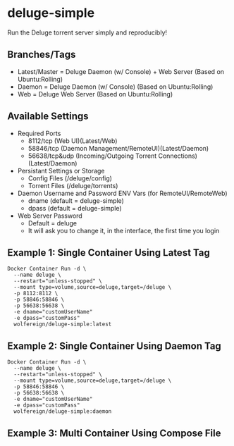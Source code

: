 # deluge-simple
Run the Deluge torrent server simply and reproducibly!

## Branches/Tags
- Latest/Master = Deluge Daemon (w/ Console) + Web Server (Based on Ubuntu:Rolling)
- Daemon = Deluge Daemon (w/ Console) (Based on Ubuntu:Rolling)
- Web = Deluge Web Server (Based on Ubuntu:Rolling)

## Available Settings
- Required Ports
  - 8112/tcp (Web UI)(Latest/Web)
  - 58846/tcp (Daemon Management/RemoteUI)(Latest/Daemon)
  - 56638/tcp&udp (Incoming/Outgoing Torrent Connections)(Latest/Daemon)
- Persistant Settings or Storage
  - Config Files (/deluge/config)
  - Torrent Files (/deluge/torrents)
- Daemon Username and Password ENV Vars (for RemoteUI/RemoteWeb)
  - dname (default = deluge-simple)
  - dpass (default = deluge-simple)
- Web Server Password
  - Default = deluge
  - It will ask you to change it, in the interface, the first time you login

## Example 1: Single Container Using Latest Tag
```
Docker Container Run -d \
  --name deluge \
  --restart="unless-stopped" \
  --mount type=volume,source=deluge,target=/deluge \
  -p 8112:8112 \
  -p 58846:58846 \
  -p 56638:56638 \
  -e dname="customUserName"
  -e dpass="customPass"
  wolfereign/deluge-simple:latest
```

## Example 2: Single Container Using Daemon Tag
```
Docker Container Run -d \
  --name deluge \
  --restart="unless-stopped" \
  --mount type=volume,source=deluge,target=/deluge \
  -p 58846:58846 \
  -p 56638:56638 \
  -e dname="customUserName"
  -e dpass="customPass"
  wolfereign/deluge-simple:daemon
```

## Example 3: Multi Container Using Compose File
```
```
